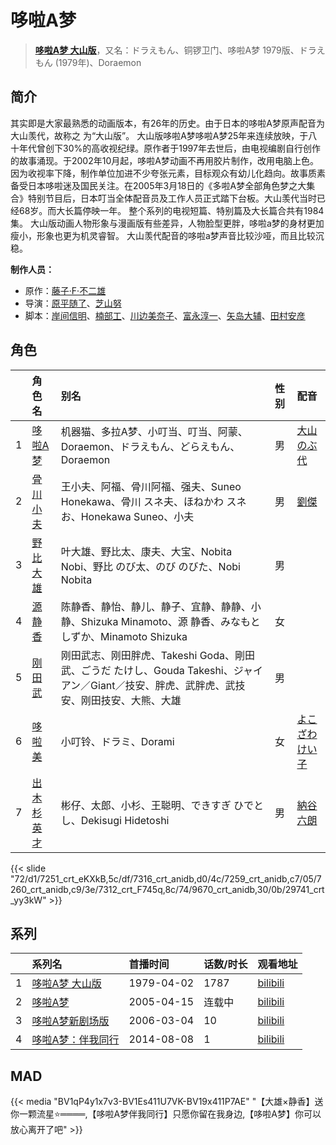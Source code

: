 # 哆啦A梦


> <u>**[哆啦A梦 大山版](http://bgm.tv/subject/37460)**</u>，又名：ドラえもん、铜锣卫门、哆啦A梦 1979版、ドラえもん (1979年)、Doraemon

## 简介


其实即是大家最熟悉的动画版本，有26年的历史。由于日本的哆啦A梦原声配音为大山羡代，故称之 为“大山版”。  大山版哆啦A梦哆啦A梦25年来连续放映，于八十年代曾创下30%的高收视纪绿。原作者于1997年去世后，由电视编剧自行创作的故事涌现。于2002年10月起，哆啦A梦动画不再用胶片制作，改用电脑上色。因为收视率下降，制作单位加进不少夸张元素，目标观众有幼儿化趋向。故事质素备受日本哆啦迷及国民关注。在2005年3月18日的《多啦A梦全部角色梦之大集合》特别节目后，日本叮当全体配音员及工作人员正式踏下台板。大山羡代当时已经68岁。而大长篇停映一年。 整个系列的电视短篇、特别篇及大长篇合共有1984集。
大山版动画人物形象与漫画版有些差异，人物脸型更胖，哆啦a梦的身材更加瘦小，形象也更为机灵睿智。
大山羡代配音的哆啦a梦声音比较沙哑，而且比较沉稳。

**制作人员：**
- 原作：[藤子·F·不二雄](http://bgm.tv/person/1523)
- 导演：[原平随了](http://bgm.tv/person/1035)、[芝山努](http://bgm.tv/person/1524)
- 脚本：[岸间信明](http://bgm.tv/person/425)、[楠部工](http://bgm.tv/person/13452)、[川边美奈子](http://bgm.tv/person/28330)、[富永淳一](http://bgm.tv/person/28438)、[矢岛大辅](http://bgm.tv/person/27124)、[田村安彦](http://bgm.tv/person/28333)

## 角色

|     |   角色名   |   别名  | 性别 |  配音  |
|:--- |:------  |:----      |:---  |:--   |
| 1 | [哆啦A梦](http://bgm.tv/character/7251) | 机器猫、多拉A梦、小叮当、叮当、阿蒙、Doraemon、ドラえもん、どらえもん、Doraemon | 男 | [大山のぶ代](http://bgm.tv/person/4369) |
| 2 | [骨川小夫](http://bgm.tv/character/7316) | 王小夫、阿福、骨川阿福、强夫、Suneo Honekawa、骨川 スネ夫、ほねかわ スネお、Honekawa Suneo、小夫 | 男 | [劉傑](http://bgm.tv/person/7713) |
| 3 | [野比大雄](http://bgm.tv/character/7259) | 叶大雄、野比太、康夫、大宝、Nobita Nobi、野比 のび太、のび のびた、Nobi Nobita | 男 |  |
| 4 | [源静香](http://bgm.tv/character/7260) | 陈静香、静怡、静儿、静子、宜静、静静、小静、Shizuka Minamoto、源 静香、みなもと しずか、Minamoto Shizuka | 女 |  |
| 5 | [刚田武](http://bgm.tv/character/7312) | 刚田武志、刚田胖虎、Takeshi Goda、剛田 武、ごうだ たけし、Gouda Takeshi、ジャイアン／Giant／技安、胖虎、武胖虎、武技安、刚田技安、大熊、大雄 | 男 |  |
| 6 | [哆啦美](http://bgm.tv/character/9670) | 小叮铃、ドラミ、Dorami | 女 | [よこざわけい子](http://bgm.tv/person/4536) |
| 7 | [出木杉英才](http://bgm.tv/character/29741) | 彬仔、太郎、小杉、王聪明、できすぎ ひでとし、Dekisugi Hidetoshi | 男 | [納谷六朗](http://bgm.tv/person/4012) |

{{< slide "72/d1/7251_crt_eKXkB,5c/df/7316_crt_anidb,d0/4c/7259_crt_anidb,c7/05/7260_crt_anidb,c9/3e/7312_crt_F745q,8c/74/9670_crt_anidb,30/0b/29741_crt_yy3kW" >}}

## 系列

|     | 系列名       | 首播时间       | 话数/时长 | 观看地址                                                      |
|:----|:----------|:-----------|:------|:----------------------------------------------------------|
| 1   |[哆啦A梦 大山版](https://bgm.tv/subject/37460)| 1979-04-02 | 1787  | [bilibili](https://www.bilibili.com/video/BV1tx411D7Lp)   |
| 2   |[哆啦A梦](https://bgm.tv/subject/18692)| 2005-04-15 | 连载中     | [bilibili](https://www.bilibili.com/video/BV18t411D7bs)   |
| 3   |[哆啦A梦新剧场版](https://bgm.tv/subject/473)| 2006-03-04 | 10    | [bilibili](https://www.bilibili.com/video/BV1Js411o78A)   |
| 4   |[哆啦A梦：伴我同行](https://bgm.tv/subject/95800)| 2014-08-08 | 1     | [bilibili](https://www.bilibili.com/bangumi/play/ss41235) |

## MAD

{{< media  "BV1qP4y1x7v3-BV1Es411U7VK-BV19x411P7AE"
"【大雄×静香】送你一颗流星⭐════,【哆啦A梦伴我同行】只愿你留在我身边,【哆啦A梦】你可以放心离开了吧"  >}}

